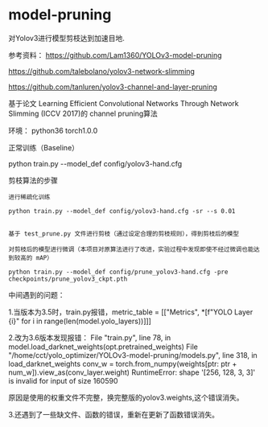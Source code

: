 # model-pruning
对Yolov3进行模型剪枝达到加速目地.

参考资料：
https://github.com/Lam1360/YOLOv3-model-pruning

https://github.com/talebolano/yolov3-network-slimming

https://github.com/tanluren/yolov3-channel-and-layer-pruning


基于论文 Learning Efficient Convolutional Networks Through Network Slimming (ICCV 2017)的 channel pruning算法

环境：
python36  torch1.0.0



正常训练（Baseline）

python train.py --model_def config/yolov3-hand.cfg


剪枝算法的步骤

    进行稀疏化训练

    python train.py --model_def config/yolov3-hand.cfg -sr --s 0.01


    基于 test_prune.py 文件进行剪枝（通过设定合理的剪枝规则），得到剪枝后的模型

    对剪枝后的模型进行微调（本项目对原算法进行了改进，实验过程中发现即使不经过微调也能达到较高的 mAP）

    python train.py --model_def config/prune_yolov3-hand.cfg -pre checkpoints/prune_yolov3_ckpt.pth


中间遇到的问题：

1.当版本为3.5时，train.py报错，metric_table = [["Metrics", *[f"YOLO Layer {i}" for i in range(len(model.yolo_layers))]]]

2.改为3.6版本发现报错：
  File "train.py", line 78, in <module>
    model.load_darknet_weights(opt.pretrained_weights)
  File "/home/cct/yolo_optimizer/YOLOv3-model-pruning/models.py", line 318, in load_darknet_weights
    conv_w = torch.from_numpy(weights[ptr: ptr + num_w]).view_as(conv_layer.weight)
RuntimeError: shape '[256, 128, 3, 3]' is invalid for input of size 160590

原因是使用的权重文件不完整，换完整版的yolov3.weights,这个错误消失。

3.还遇到了一些缺文件、函数的错误，重新在更新了函数错误消失。


